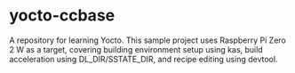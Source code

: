 # yocto-ccbase
A repository for learning Yocto. This sample project uses Raspberry Pi Zero 2 W as a target, covering building environment setup using kas, build acceleration using DL_DIR/SSTATE_DIR, and recipe editing using devtool.
